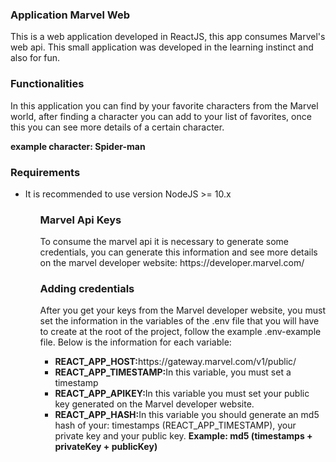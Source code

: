 <h3>Application Marvel Web</h3>

<p> 
This is a web application developed in ReactJS, this app consumes Marvel's web api. This small application was developed in the learning instinct and also for fun.
</p>

<h3>Functionalities</h3>

<p> 
 In this application you can find by your favorite characters from the Marvel world, after finding a character you can add to your list of favorites, once this you can see more details of a certain character.
</p>
<b>example character: Spider-man</b>

<h3>Requirements</h3>

<ul>
  <li>It is recommended to use version NodeJS >= 10.x</li>
<ul>
 
 <h3>Marvel Api Keys</h3>
 
 <p> 
   To consume the marvel api it is necessary to generate some credentials, you can generate this information and see more details on the marvel developer website:      https://developer.marvel.com/
 </p>
 
  <h3>Adding credentials</h3>
  
   <p> 
  After you get your keys from the Marvel developer website, you must set the information in the variables of the .env file that you will have to create at the root of the project, follow the example .env-example file. Below is the information for each variable:
 </p>
 
 <ul>
  <li><b>REACT_APP_HOST:</b>https://gateway.marvel.com/v1/public/</li>
  <li><b>REACT_APP_TIMESTAMP:</b>In this variable, you must set a timestamp</li>
  <li><b>REACT_APP_APIKEY:</b>In this variable you must set your public key generated on the Marvel developer website.</li>
  <li><b>REACT_APP_HASH:</b>In this variable you should generate an md5 hash of your: timestamps (REACT_APP_TIMESTAMP), your private key and your public key.  <b>Example: md5 (timestamps + privateKey + publicKey)</b></li>
<ul>
 

